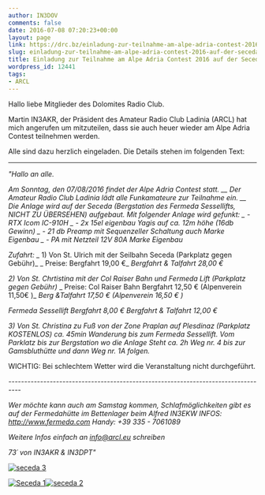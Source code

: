 ```yaml
---
author: IN3DOV
comments: false
date: 2016-07-08 07:20:23+00:00
layout: page
link: https://drc.bz/einladung-zur-teilnahme-am-alpe-adria-contest-2016-auf-der-seceda-von-arcl/
slug: einladung-zur-teilnahme-am-alpe-adria-contest-2016-auf-der-seceda-von-arcl
title: Einladung zur Teilnahme am Alpe Adria Contest 2016 auf der Seceda von ARCL.
wordpress_id: 12441
tags:
- ARCL
---
```


Hallo liebe Mitglieder des Dolomites Radio Club.

Martin IN3AKR, der Präsident des Amateur Radio Club Ladinia (ARCL) hat mich angerufen um mitzuteilen, dass sie auch heuer wieder am Alpe Adria Contest teilnehmen werden.

Alle sind dazu herzlich eingeladen. Die Details stehen im folgenden Text:


*********************************


_"Hallo an alle._

_Am Sonntag, den 07/08/2016 findet der Alpe Adria Contest statt. __ Der Amateur Radio Club Ladinia lädt alle Funkamateure zur Teilnahme ein. __ Die Anlage wird auf der Seceda (Bergstation des Fermeda Sessellifts, NICHT ZU ÜBERSEHEN) aufgebaut. __Mit folgender __Anlage wird gefunkt:_
_ - RTX Icom IC-910H_
_ - 2x 15el eigenbau Yagis auf ca. 12m höhe (16db Gewinn)_
_ - 21 db Preamp mit Sequenzeller Schaltung auch Marke Eigenbau_
_ - PA mit Netzteil 12V 80A Marke Eigenbau_

_Zufahrt:_
_ 1) Von St. Ulrich mit der Seilbahn Seceda (Parkplatz gegen Gebühr)_
_ Preise: Bergfahrt 19,00 €_
_Bergfahrt & Talfahrt 28,00 €_

_2) Von St. Chrtistina mit der Col Raiser Bahn und Fermeda Lift (Parkplatz gegen Gebühr)_
_ Preise: Col Raiser Bahn Bergfahrt 12,50 € (Alpenverein 11,50€ )_
_Berg &Talfahrt 17,50 € (Alpenverein 16,50 € )_

_Fermeda Sessellift Bergfahrt 8,00 €_
_Bergfahrt & Talfahrt 12,00 €_

_3) Von St. Christina zu Fuß von der Zone Praplan auf Plesdinaz (Parkplatz KOSTENLOS) ca. 45min Wanderung bis zum_ _Fermeda Sessellift. Vom Parklatz bis zur Bergstation wo die Anlage Steht ca. 2h Weg nr. 4 bis zur Gamsbluthütte und dann Weg nr. 1A folgen._

WICHTIG: Bei schlechtem Wetter wird die Veranstaltung nicht durchgeführt.

_----------------------------------------------------------------------------------_

_Wer möchte kann auch am Samstag kommen, Schlafmöglichkeiten gibt es auf der Fermedahütte im Bettenlager beim Alfred IN3EKW INFOS: http://www.fermeda.com Handy: +39 335 - 7061089_

_Weitere Infos einfach an info@arcl.eu schreiben_

_73´ von IN3AKR & IN3DPT"_

[![seceda 3](https://drc.bz/wp-content/uploads/2015/07/seceda-3.jpg)](https://drc.bz/wp-content/uploads/2015/07/seceda-3.jpg)

[![Seceda 1](https://drc.bz/wp-content/uploads/2015/07/Seceda-1.jpg)](https://drc.bz/wp-content/uploads/2015/07/Seceda-1.jpg)[![seceda 2](https://drc.bz/wp-content/uploads/2015/07/seceda-2.jpg)](https://drc.bz/wp-content/uploads/2015/07/seceda-2.jpg)
